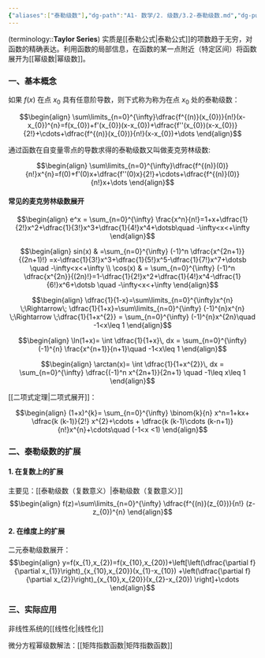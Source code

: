 ```yaml
---
{"aliases":["泰勒级数"],"dg-path":"A1- 数学/2. 级数/3.2-泰勒级数.md","dg-publish":true,"permalink":"/A1- 数学/2. 级数/3.2-泰勒级数/","dgPassFrontmatter":true,"noteIcon":"","created":"2024-10-19T10:59:43.201+08:00","updated":"2025-07-20T13:19:36.805+08:00"}
---
```



(terminology::**Taylor Series**)
实质是[[泰勒公式\|泰勒公式]]的项数趋于无穷，对函数的精确表达。利用函数的局部信息，在函数的某一点附近（特定区间）将函数展开为[[幂级数\|幂级数]]。

### 一、基本概念
如果 $f(x)$ 在点 $x_{0}$ 具有任意阶导数，则下式称为称为在点 $x_{0}$ 处的泰勒级数：

$$\begin{align}
\sum\limits_{n=0}^{\infty}\dfrac{f^{(n)}(x_{0})}{n!}(x-x_{0})^{n}=f(x_{0})+f'(x_{0})(x-x_{0})+\dfrac{f''(x_{0})(x-x_{0})}{2!}+\cdots+\dfrac{f^{(n)}(x_{0})}{n!}(x-x_{0})+\dots
\end{align}$$


通过函数在自变量零点的导数求得的泰勒级数又叫做麦克劳林级数:

$$\begin{align}
\sum\limits_{n=0}^{\infty}\dfrac{f^{(n)}(0)}{n!}x^{n}=f(0)+f'(0)x+\dfrac{f''(0)x}{2!}+\cdots+\dfrac{f^{(n)}(0)}{n!}x+\dots
\end{align}$$

#### 常见的麦克劳林级数展开

$$\begin{align}
e^x = \sum_{n=0}^{\infty} \frac{x^n}{n!}=1+x+\dfrac{1}{2!}x^2+\dfrac{1}{3!}x^3+\dfrac{1}{4!}x^4+\dotsb\quad  -\infty<x<+\infty
\end{align}$$

$$\begin{align}
sin(x) & =\sum_{n=0}^{\infty} (-1)^n \dfrac{x^{2n+1}}{(2n+1)!} =x-\dfrac{1}{3!}x^3+\dfrac{1}{5!}x^5-\dfrac{1}{7!}x^7+\dotsb \quad  -\infty<x<+\infty \\
\cos(x)  & = \sum_{n=0}^{\infty} (-1)^n \dfrac{x^{2n}}{(2n)!}=1-\dfrac{1}{2!}x^2+\dfrac{1}{4!}x^4-\dfrac{1}{6!}x^6+\dotsb \quad  -\infty<x<+\infty
\end{align}$$


$$\begin{align}
\dfrac{1}{1-x}=\sum\limits_{n=0}^{\infty}x^{n} \;\Rightarrow\;  \dfrac{1}{1+x}=\sum\limits_{n=0}^{\infty} (-1)^{n}x^{n} \;\Rightarrow \;\dfrac{1}{1+x^{2}} = \sum_{n=0}^{\infty}  (-1)^{n}x^{2n}\quad  -1<x\leq 1
\end{align}$$

$$\begin{align}
\ln(1+x)= \int  \dfrac{1}{1+x}\, dx  = \sum_{n=0}^{\infty} (-1)^{n} \frac{x^{n+1}}{n+1}\quad  -1<x\leq 1
\end{align}$$

$$\begin{align}
\arctan(x)= \int  \dfrac{1}{1+x^{2}}\, dx  = \sum_{n=0}^{\infty} \dfrac{(-1)^n x^{2n+1}}{2n+1} \quad -1\leq x\leq 1 
\end{align}$$

[[二项式定理\|二项式展开]]：

$$\begin{align}
(1+x)^{k}= \sum_{n=0}^{\infty} \binom{k}{n} x^n=1+kx+ \dfrac{k (k-1)}{2!} x^{2}+\cdots + \dfrac{k (k-1)\cdots (k-n+1)}{n!}x^{n}+\cdots\quad  (-1<x <1)
\end{align}$$

### 二、泰勒级数的扩展
#### 1. 在复数上的扩展
主要见：[[泰勒级数（复数意义）\|泰勒级数（复数意义）]]
$$\begin{align}
f(z)=\sum\limits_{n=0}^{\infty} \dfrac{f^{(n)}(z_{0})}{n!} (z-z_{0})^{n}
\end{align}$$

#### 2. 在维度上的扩展
二元泰勒级数展开：
$$\begin{align}
y=f(x_{1},x_{2})=f(x_{10},x_{20})+\left[\left(\dfrac{\partial f}{\partial x_{1}}\right)_{x_{10},x_{20}}(x_{1}-x_{10}) +\left(\dfrac{\partial f}{\partial x_{2}}\right)_{x_{10},x_{20}}(x_{2}-x_{20}) \right]+\cdots
\end{align}$$

### 三、实际应用
非线性系统的[[线性化\|线性化]]

微分方程幂级数解法：[[矩阵指数函数\|矩阵指数函数]]

